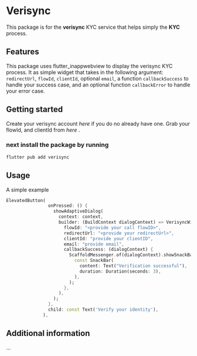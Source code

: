 
# Verisync

This package is for the **verisync** KYC service that helps simply the **KYC** process.

## Features

This package uses flutter_inappwebview to display the verisync KYC process. It as simple widget that takes in the following argument: `redirectUrl`, `flowId`, `clientId`, optional `email`, a function `callbackSuccess` to handle your success case, and an optional function `callbackError` to handle your error case.

## Getting started

Create your verisync account *here* if you do no already have one. Grab your flowId, and clientId  from *here* .

### next install the package by running

```dart
flutter pub add verisync
```

## Usage

A simple example

```dart
ElevatedButton(
                onPressed: () {
                  showAdaptiveDialog(
                    context: context,
                    builder: (BuildContext dialogContext) => VerisyncWidget(
                      flowId: "<provide your call flowID>",
                      redirectUrl: "<provide your redirectUrl>",
                      clientId: "provide your clientID",
                      email: "provide email",
                      callbackSuccess: (dialogContext) {
                        ScaffoldMessenger.of(dialogContext).showSnackBar(
                          const SnackBar(
                            content: Text("Verification successful"),
                            duration: Duration(seconds: 3),
                          ),
                        );
                      },
                    ),
                  );
                },
                child: const Text('Verify your identity'),
              ),
```

## Additional information

...
